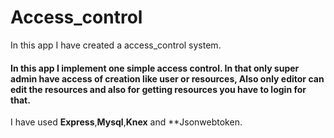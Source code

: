 # Access_control
In this app I have created a access_control system.

#### In this app I implement one simple access control. In that only super admin have access of creation like user or resources, Also only editor can  edit the resources and also for getting resources you have to login for that.

I have used **Express**,**Mysql**,**Knex** and **Jsonwebtoken.

